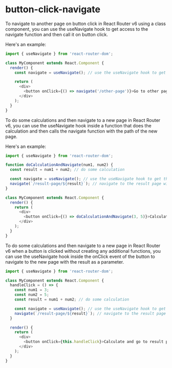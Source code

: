 # button-click-navigate



To navigate to another page on button click in React Router v6 using a class component, you can use the useNavigate hook to get access to the navigate function and then call it on button click.

Here's an example:


```javascript
import { useNavigate } from 'react-router-dom';

class MyComponent extends React.Component {
  render() {
    const navigate = useNavigate(); // use the useNavigate hook to get the navigate function

    return (
      <div>
        <button onClick={() => navigate('/other-page')}>Go to other page</button>
      </div>
    );
  }
}
```

To do some calculations and then navigate to a new page in React Router v6, you can use the useNavigate hook inside a function that does the calculation and then calls the navigate function with the path of the new page.

Here's an example:



```javascript
import { useNavigate } from 'react-router-dom';

function doCalculationAndNavigate(num1, num2) {
  const result = num1 + num2; // do some calculation

  const navigate = useNavigate(); // use the useNavigate hook to get the navigate function
  navigate(`/result-page/${result}`); // navigate to the result page with the result as a parameter
}

class MyComponent extends React.Component {
  render() {
    return (
      <div>
        <button onClick={() => doCalculationAndNavigate(3, 5)}>Calculate and go to result page</button>
      </div>
    );
  }
}
```

To do some calculations and then navigate to a new page in React Router v6 when a button is clicked without creating any additional functions, you can use the useNavigate hook inside the onClick event of the button to navigate to the new page with the result as a parameter.


```javascript
import { useNavigate } from 'react-router-dom';

class MyComponent extends React.Component {
  handleClick = () => {
    const num1 = 3;
    const num2 = 5;
    const result = num1 + num2; // do some calculation

    const navigate = useNavigate(); // use the useNavigate hook to get the navigate function
    navigate(`/result-page/${result}`); // navigate to the result page with the result as a parameter
  }

  render() {
    return (
      <div>
        <button onClick={this.handleClick}>Calculate and go to result page</button>
      </div>
    );
  }
}
```
